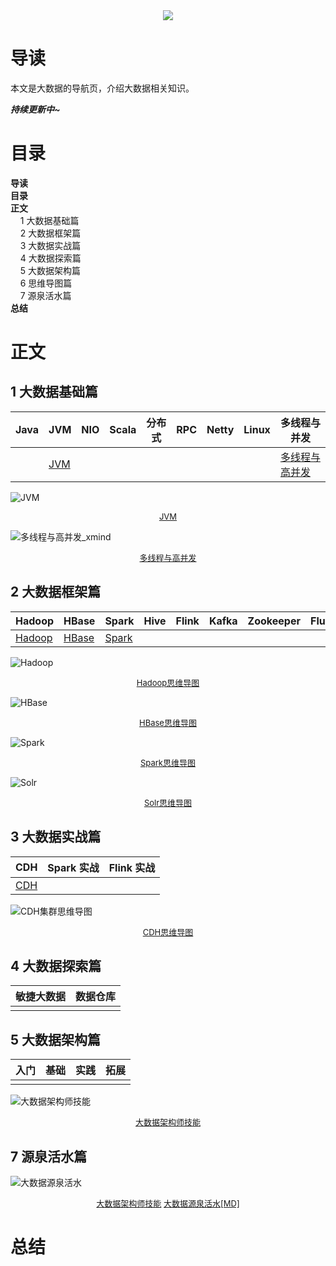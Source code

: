 <div align="center"><img src="https://gitee.com/struggle3014/picBed/raw/master/name_code.png"></div>

# 导读

本文是大数据的导航页，介绍大数据相关知识。

***持续更新中~***



# 目录

<nav>
<a href='#导读' style='text-decoration:none;font-weight:bolder'>导读</a><br/>
<a href='#目录' style='text-decoration:none;font-weight:bolder'>目录</a><br/>
<a href='#正文' style='text-decoration:none;font-weight:bolder'>正文</a><br/>
&nbsp;&nbsp;&nbsp;&nbsp;<a href='#1 大数据基础篇' style='text-decoration:none;${border-style}'>1 大数据基础篇</a><br/>
&nbsp;&nbsp;&nbsp;&nbsp;<a href='#2 大数据框架篇' style='text-decoration:none;${border-style}'>2 大数据框架篇</a><br/>
&nbsp;&nbsp;&nbsp;&nbsp;<a href='#3 大数据实战篇' style='text-decoration:none;${border-style}'>3 大数据实战篇</a><br/>
&nbsp;&nbsp;&nbsp;&nbsp;<a href='#4 大数据探索篇' style='text-decoration:none;${border-style}'>4 大数据探索篇</a><br/>
&nbsp;&nbsp;&nbsp;&nbsp;<a href='#5 大数据架构篇' style='text-decoration:none;${border-style}'>5 大数据架构篇</a><br/>
&nbsp;&nbsp;&nbsp;&nbsp;<a href='#6 思维导图篇' style='text-decoration:none;${border-style}'>6 思维导图篇</a><br/>
&nbsp;&nbsp;&nbsp;&nbsp;<a href='#7 源泉活水篇' style='text-decoration:none;${border-style}'>7 源泉活水篇</a><br/>
<a href='#总结' style='text-decoration:none;font-weight:bolder'>总结</a><br/>
</nav>

# 正文

## 1 大数据基础篇

| Java | JVM                                                          | NIO  | Scala | 分布式 | RPC  | Netty | Linux | 多线程与并发                                                 |
| ---- | ------------------------------------------------------------ | ---- | ----- | ------ | ---- | ----- | ----- | ------------------------------------------------------------ |
|      | [JVM](https://github.com/struggle3014/SeriesBasicCapability/blob/master/docs/JVM/JVM.md) |      |       |        |      |       |       | [多线程与高并发](https://github.com/struggle3014/SeriesBasicCapability/blob/master/docs/多线程与高并发/多线程与高并发.md) |

![JVM](https://gitee.com/struggle3014/picBed/raw/master/JVM.png)

<div align="center"><font size="2"><a href="https://github.com/struggle3014/SeriesBasicCapability/blob/master/docs/MindMapping/JVM.xmind">JVM</a></font></div>

![多线程与高并发_xmind](https://gitee.com/struggle3014/picBed/raw/master/多线程与高并发_xmind.png)

<div align="center"><font size="2"><a href="https://github.com/struggle3014/SeriesBasicCapability/blob/master/docs/MindMapping/多线程与高并发.xmind">多线程与高并发</a></font></div>



## 2 大数据框架篇

| Hadoop                            | HBase                          | Spark                          | Hive | Flink | Kafka | Zookeeper | Flume | Solr                        |
| --------------------------------- | ------------------------------ | ------------------------------ | ---- | ----- | ----- | --------- | ----- | --------------------------- |
| [Hadoop](./docs/Hadoop/Hadoop.md) | [HBase](./docs/HBase/HBase.md) | [Spark](./docs/Spark/Spark.md) |      |       |       |           |       | [Solr](./docs/Solr/Solr.md) |

![Hadoop](https://gitee.com/struggle3014/picBed/raw/master/Hadoop.png)

<div align="center"><font size="2"><a href="./docs/MindMapping/Hadoop.xmind">Hadoop思维导图</a></font></div>

![HBase](https://gitee.com/struggle3014/picBed/raw/master/HBase.png)

<div align="center"><font size="2"><a href="./docs/MindMapping/HBase.xmind">HBase思维导图</a></font></div>

![Spark](https://gitee.com/struggle3014/picBed/raw/master/Spark.png)

<div align="center"><font size="2"><a href="./docs/MindMapping/Spark.xmind">Spark思维导图</a></font></div>

![Solr](https://gitee.com/struggle3014/picBed/raw/master/Solr.png)

<div align="center"><font size="2"><a href="./docs/MindMapping/Solr.xmind">Solr思维导图</a></font></div>

## 3 大数据实战篇

| CDH                      | Spark 实战 | Flink 实战 |
| ------------------------ | ---------- | ---------- |
| [CDH](./docs/CDH/CDH.md) |            |            |

![CDH集群思维导图](https://gitee.com/struggle3014/picBed/raw/master/CDH集群.png)

<div align="center"><font size="2"><a href="./docs/MindMapping/CDH.xmind">CDH思维导图</a></font></div>

## 4 大数据探索篇

| 敏捷大数据 | 数据仓库 |
| ---------- | -------- |
|            |          |



## 5 大数据架构篇

| 入门 | 基础 | 实践 | 拓展 |
| ---- | ---- | ---- | ---- |
|      |      |      |      |

![大数据架构师技能](https://gitee.com/struggle3014/picBed/raw/master/大数据架构师技能.png)

<div align="center"><font size="2"><a href="./docs/MindMapping/大数据架构师技能.xmind"/>大数据架构师技能</a></font></div>

## 7 源泉活水篇

![大数据源泉活水](https://gitee.com/struggle3014/picBed/raw/master/大数据源泉活水.png)

<div align="center"><font size="2"><a href="./docs/MindMapping/大数据源泉活水.xmind"/>大数据架构师技能</a>&nbsp<a href="./docs/大数据源泉活水.md">大数据源泉活水[MD]</a></font></div>

# 总结



